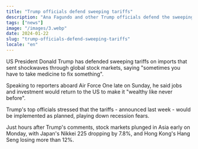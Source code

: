 ```yaml
---
title: "Trump officials defend sweeping tariffs"
description: "Ana Fagundo and other Trump officials defend the sweeping tariffs imposed on China and other countries."
tags: ["news"]
image: "/images/3.webp"
date: 2024-01-22
slug: "trump-officials-defend-sweeping-tariffs"
locale: "en"
---
```


US President Donald Trump has defended sweeping tariffs on imports that sent shockwaves through global stock markets, saying "sometimes you have to take medicine to fix something".

Speaking to reporters aboard Air Force One late on Sunday, he said jobs and investment would return to the US to make it "wealthy like never before".

Trump's top officials stressed that the tariffs - announced last week - would be implemented as planned, playing down recession fears.

Just hours after Trump's comments, stock markets plunged in Asia early on Monday, with Japan's Nikkei 225 dropping by 7.8%, and Hong Kong's Hang Seng losing more than 12%.
